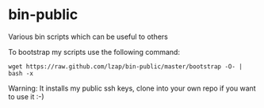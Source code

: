 bin-public
==========

Various bin scripts which can be useful to others

To bootstrap my scripts use the following command:

    wget https://raw.github.com/lzap/bin-public/master/bootstrap -O- | bash -x

Warning: It installs my public ssh keys, clone into your own repo if you want
to use it :-)
